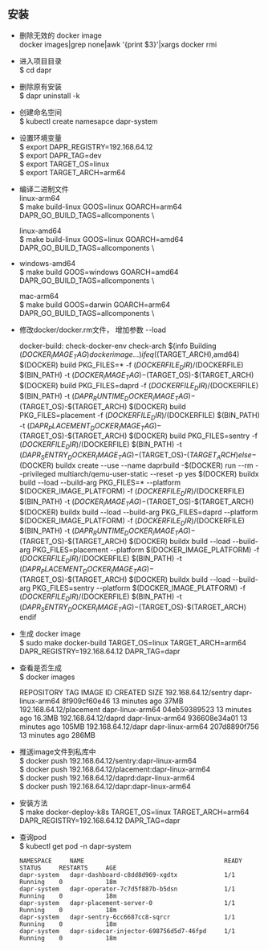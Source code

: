 ## 安装
- 删除无效的 docker image \
  docker images|grep none|awk '{print $3}'|xargs docker rmi


- 进入项目目录 \
  $ cd dapr 


- 删除原有安装 \
  $ dapr uninstall -k


- 创建命名空间 \
  $ kubectl create namesapce dapr-system


- 设置环境变量 \
  $ export DAPR_REGISTRY=192.168.64.12 \
  $ export DAPR_TAG=dev \
  $ export TARGET_OS=linux \
  $ export TARGET_ARCH=arm64 


- 编译二进制文件 \
  linux-arm64 \
  $ make build-linux GOOS=linux GOARCH=arm64 DAPR_GO_BUILD_TAGS=allcomponents  \

  linux-amd64 \
  $ make build-linux GOOS=linux GOARCH=amd64 DAPR_GO_BUILD_TAGS=allcomponents \
- 
  windows-amd64 \
  $ make build GOOS=windows GOARCH=amd64 DAPR_GO_BUILD_TAGS=allcomponents \

  mac-arm64 \
  $ make build GOOS=darwin GOARCH=arm64 DAPR_GO_BUILD_TAGS=allcomponents \

- 修改docker/docker.rm文件， 增加参数 --load
  
    
    docker-build: check-docker-env check-arch
        $(info Building $(DOCKER_IMAGE_TAG) docker image ...)
    ifeq ($(TARGET_ARCH),amd64)
        $(DOCKER) build PKG_FILES=* -f $(DOCKERFILE_DIR)/$(DOCKERFILE) $(BIN_PATH) -t $(DOCKER_IMAGE_TAG)-$(TARGET_OS)-$(TARGET_ARCH)
        $(DOCKER) build PKG_FILES=daprd -f $(DOCKERFILE_DIR)/$(DOCKERFILE) $(BIN_PATH) -t $(DAPR_RUNTIME_DOCKER_IMAGE_TAG)-$(TARGET_OS)-$(TARGET_ARCH)
        $(DOCKER) build PKG_FILES=placement -f $(DOCKERFILE_DIR)/$(DOCKERFILE) $(BIN_PATH) -t $(DAPR_PLACEMENT_DOCKER_IMAGE_TAG)-$(TARGET_OS)-$(TARGET_ARCH)
        $(DOCKER) build PKG_FILES=sentry -f $(DOCKERFILE_DIR)/$(DOCKERFILE) $(BIN_PATH) -t $(DAPR_SENTRY_DOCKER_IMAGE_TAG)-$(TARGET_OS)-$(TARGET_ARCH)
    else
        -$(DOCKER) buildx create --use --name daprbuild
        -$(DOCKER) run --rm --privileged multiarch/qemu-user-static --reset -p yes
        $(DOCKER) buildx build --load  --build-arg PKG_FILES=*         --platform $(DOCKER_IMAGE_PLATFORM) -f $(DOCKERFILE_DIR)/$(DOCKERFILE) $(BIN_PATH) -t $(DOCKER_IMAGE_TAG)-$(TARGET_OS)-$(TARGET_ARCH)
        $(DOCKER) buildx build --load  --build-arg PKG_FILES=daprd     --platform $(DOCKER_IMAGE_PLATFORM) -f $(DOCKERFILE_DIR)/$(DOCKERFILE) $(BIN_PATH) -t $(DAPR_RUNTIME_DOCKER_IMAGE_TAG)-$(TARGET_OS)-$(TARGET_ARCH)
        $(DOCKER) buildx build --load  --build-arg PKG_FILES=placement --platform $(DOCKER_IMAGE_PLATFORM) -f $(DOCKERFILE_DIR)/$(DOCKERFILE) $(BIN_PATH) -t $(DAPR_PLACEMENT_DOCKER_IMAGE_TAG)-$(TARGET_OS)-$(TARGET_ARCH)
        $(DOCKER) buildx build --load  --build-arg PKG_FILES=sentry    --platform $(DOCKER_IMAGE_PLATFORM) -f $(DOCKERFILE_DIR)/$(DOCKERFILE) $(BIN_PATH) -t $(DAPR_SENTRY_DOCKER_IMAGE_TAG)-$(TARGET_OS)-$(TARGET_ARCH)
    endif

- 生成 docker image \
  $ sudo make docker-build TARGET_OS=linux TARGET_ARCH=arm64 DAPR_REGISTRY=192.168.64.12 DAPR_TAG=dapr
	

- 查看是否生成 \
  $ docker images 
	

    REPOSITORY                    TAG                     IMAGE ID          CREATED             SIZE
    192.168.64.12/sentry          dapr-linux-arm64        8f909cf60e46      13 minutes ago      37MB
    192.168.64.12/placement       dapr-linux-arm64        04eb59389523      13 minutes ago      16.3MB
    192.168.64.12/daprd           dapr-linux-arm64        936608e34a01      13 minutes ago      105MB
    192.168.64.12/dapr            dapr-linux-arm64        207d8890f756      13 minutes ago      286MB
	
	
- 推送image文件到私库中 \
    $ docker push 192.168.64.12/sentry:dapr-linux-arm64 \
    $ docker push 192.168.64.12/placement:dapr-linux-arm64 \
    $ docker push 192.168.64.12/daprd:dapr-linux-arm64 \
    $ docker push 192.168.64.12/dapr:dapr-linux-arm64


- 安装方法 \
  $ make docker-deploy-k8s TARGET_OS=linux TARGET_ARCH=arm64 DAPR_REGISTRY=192.168.64.12  DAPR_TAG=dapr


- 查询pod \
  $ kubectl get pod -n dapr-system 


      NAMESPACE     NAME                                       READY     STATUS     RESTARTS     AGE 
      dapr-system   dapr-dashboard-c8dd8d969-xgdtx             1/1       Running    0            18m 
      dapr-system   dapr-operator-7c7d5f887b-b5dsn             1/1       Running    0            18m 
      dapr-system   dapr-placement-server-0                    1/1       Running    0            18m 
      dapr-system   dapr-sentry-6cc6687cc8-sqrcr               1/1       Running    0            18m 
      dapr-system   dapr-sidecar-injector-698756d5d7-46fpd     1/1       Running    0            18m 
      

